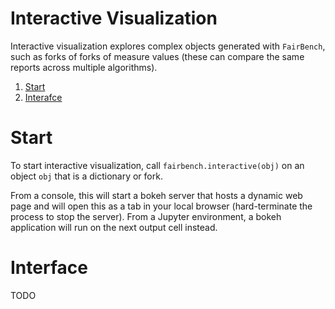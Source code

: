 # Interactive Visualization

Interactive visualization explores
complex objects generated with  `FairBench`, such as
forks of forks of measure values (these can compare
the same reports across multiple algorithms).

1. [Start](#start)
2. [Interafce](#interface)


# Start

To start interactive visualization, call 
`fairbench.interactive(obj)` on an object
`obj` that is a dictionary or fork.

From a console, this will start a bokeh server
that hosts a dynamic web page and will open this
as a tab in your local browser (hard-terminate
the process to stop the server). From a 
Jupyter environment, a bokeh application will
run on the next output cell instead.

# Interface
TODO


